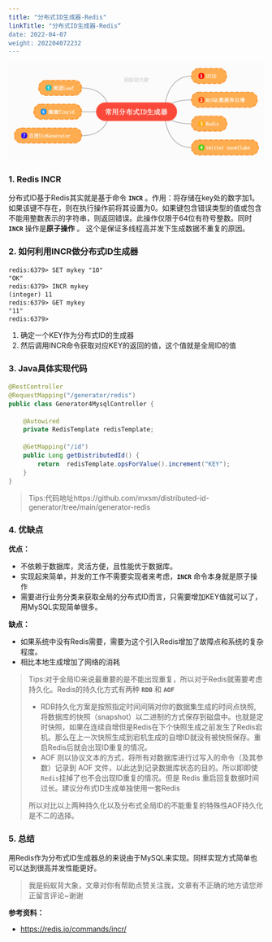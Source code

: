 ```yaml
---
title: "分布式ID生成器-Redis"
linkTitle: "分布式ID生成器-Redis“
date: 2022-04-07
weight: 202204072232
---
```


![常用分布式ID生成器](https://raw.githubusercontent.com/mxsm/picture/main/architecture/Distributed%20ID-Generation%E5%B8%B8%E7%94%A8%E5%88%86%E5%B8%83%E5%BC%8FID%E7%94%9F%E6%88%90%E5%99%A8.png)

### 1. Redis INCR

分布式ID基于Redis其实就是基于命令 **`INCR`** 。作用：将存储在key处的数字加1。如果该键不存在，则在执行操作前将其设置为0。如果键包含错误类型的值或包含不能用整数表示的字符串，则返回错误。此操作仅限于64位有符号整数。同时 **`INCR`** 操作是**原子操作** 。 这个是保证多线程高并发下生成数据不重复的原因。

### 2. 如何利用INCR做分布式ID生成器

```shell
redis:6379> SET mykey "10"
"OK"
redis:6379> INCR mykey
(integer) 11
redis:6379> GET mykey
"11"
redis:6379> 
```

1. 确定一个KEY作为分布式ID的生成器
2. 然后调用INCR命令获取对应KEY的返回的值，这个值就是全局ID的值

### 3. Java具体实现代码

```java
@RestController
@RequestMapping("/generator/redis")
public class Generator4MysqlController {

    @Autowired
    private RedisTemplate redisTemplate;

    @GetMapping("/id")
    public Long getDistributedId() {
        return  redisTemplate.opsForValue().increment("KEY");
    }
}
```

> Tips:代码地址https://github.com/mxsm/distributed-id-generator/tree/main/generator-redis

### 4. 优缺点

**优点：**

- 不依赖于数据库，灵活方便，且性能优于数据库。
- 实现起来简单，并发的工作不需要实现者来考虑，**`INCR`** 命令本身就是原子操作
- 需要进行业务分类来获取全局的分布式ID而言，只需要增加KEY值就可以了，用MySQL实现简单很多。

**缺点：**

- 如果系统中没有Redis需要，需要为这个引入Redis增加了故障点和系统的复杂程度。
- 相比本地生成增加了网络的消耗

> Tips:对于全局ID来说最重要的是不能出现重复，所以对于Redis就需要考虑持久化。Redis的持久化方式有两种 **`RDB`** 和 **`AOF`** 
>
> - RDB持久化方案是按照指定时间间隔对你的数据集生成的时间点快照, 将数据库的快照（snapshot）以二进制的方式保存到磁盘中。也就是定时快照，如果在连续自增但是Redis在下个快照生成之前发生了Redis宕机。那么在上一次快照生成到宕机生成的自增ID就没有被快照保存。重启Redis后就会出现ID重复的情况。
> - AOF 则以协议文本的方式，将所有对数据库进行过写入的命令（及其参数）记录到 AOF 文件，以此达到记录数据库状态的目的。所以即即使`Redis`挂掉了也不会出现ID重复的情况。但是 Redis 重启回复数据时间过长。建议分布式ID生成单独使用一套Redis
>
> 所以对比以上两种持久化以及分布式全局ID的不能重复的特殊性AOF持久化是不二的选择。

### 5. 总结

用Redis作为分布式ID生成器总的来说由于MySQL来实现。同样实现方式简单也可以达到很高并发性能更好。

> 我是蚂蚁背大象，文章对你有帮助点赞关注我，文章有不正确的地方请您斧正留言评论~谢谢

**参考资料：**

- https://redis.io/commands/incr/